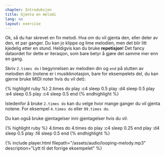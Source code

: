 ```yaml
---
chapter: Introduksjon
title: Gjenta en melodi
lang: no
layout: exercise
---
```


Ok, så du har skrevet en fin melodi. Hva om du vil gjenta den, eller deler av den, et par ganger. Du kan jo klippe og lime melodien, men det blir litt kjedelig etter en stund. Heldigvis kan du bruke **repetisjon**! Det fancy dataordet for dette er iterasjon, som bare betyr å gjøre det samme mer enn en gang.

Skriv `2.times do` i begynnelsen av melodien din og `end` på slutten av melodien din (notene er i musikknotasjon, bare for eksempelets del, du kan gjerne bruke MIDI noter hvis du vil det):

{% highlight ruby %}
2.times do
  play :c4
  sleep 0.5
  play :d4
  sleep 0.5
  play :e4
  sleep 0.5
  play :c4
  sleep 0.5
end
{% endhighlight %}

Istedenfor å bruke `2.times do` kan du velge hvor mange ganger du vil gjenta notene. For eksempel `4.times do` eller `99.times do`.

Du kan også bruke gjentagelser inni gjentagelser hvis du vil:

{% highlight ruby %}
4.times do
  4.times do
    play :c4
    sleep 0.25
  end
  play :d4
  sleep 0.5
  play :f4
  sleep 0.5
end
{% endhighlight %}

{% include player.html filepath="/assets/audio/looping-melody.mp3" description="Lytt til det forrige eksempelet" %}